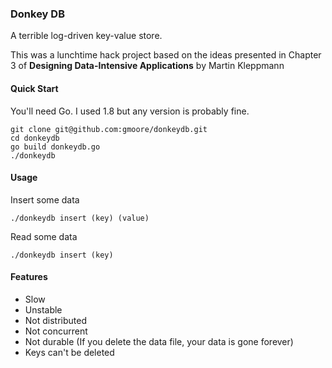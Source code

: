 ### Donkey DB

A terrible log-driven key-value store.

This was a lunchtime hack project based on the ideas presented in Chapter 3 of **Designing Data-Intensive Applications** by Martin Kleppmann

#### Quick Start

You'll need Go. I used 1.8 but any version is probably fine.  

```
git clone git@github.com:gmoore/donkeydb.git
cd donkeydb
go build donkeydb.go
./donkeydb
```

#### Usage

Insert some data  

`./donkeydb insert (key) (value)`

Read some data

`./donkeydb insert (key)`

#### Features

* Slow
* Unstable 
* Not distributed
* Not concurrent
* Not durable (If you delete the data file, your data is gone forever)
* Keys can't be deleted